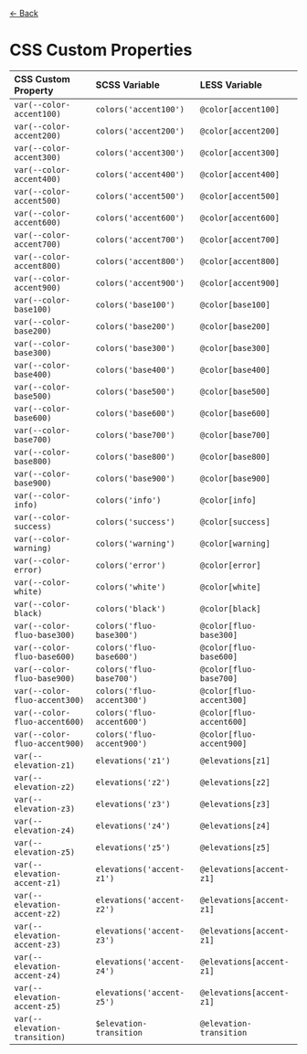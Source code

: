 [← Back](../README.md)

# CSS Custom Properties

| CSS Custom Property           | SCSS Variable              | LESS Variable            |
| :---------------------------- | :------------------------- | :----------------------- |
| `var(--color-accent100)`      | `colors('accent100')`      | `@color[accent100]`      |
| `var(--color-accent200)`      | `colors('accent200')`      | `@color[accent200]`      |
| `var(--color-accent300)`      | `colors('accent300')`      | `@color[accent300]`      |
| `var(--color-accent400)`      | `colors('accent400')`      | `@color[accent400]`      |
| `var(--color-accent500)`      | `colors('accent500')`      | `@color[accent500]`      |
| `var(--color-accent600)`      | `colors('accent600')`      | `@color[accent600]`      |
| `var(--color-accent700)`      | `colors('accent700')`      | `@color[accent700]`      |
| `var(--color-accent800)`      | `colors('accent800')`      | `@color[accent800]`      |
| `var(--color-accent900)`      | `colors('accent900')`      | `@color[accent900]`      |
| `var(--color-base100)`        | `colors('base100')`        | `@color[base100]`        |
| `var(--color-base200)`        | `colors('base200')`        | `@color[base200]`        |
| `var(--color-base300)`        | `colors('base300')`        | `@color[base300]`        |
| `var(--color-base400)`        | `colors('base400')`        | `@color[base400]`        |
| `var(--color-base500)`        | `colors('base500')`        | `@color[base500]`        |
| `var(--color-base600)`        | `colors('base600')`        | `@color[base600]`        |
| `var(--color-base700)`        | `colors('base700')`        | `@color[base700]`        |
| `var(--color-base800)`        | `colors('base800')`        | `@color[base800]`        |
| `var(--color-base900)`        | `colors('base900')`        | `@color[base900]`        |
| `var(--color-info)`           | `colors('info')`           | `@color[info]`           |
| `var(--color-success)`        | `colors('success')`        | `@color[success]`        |
| `var(--color-warning)`        | `colors('warning')`        | `@color[warning]`        |
| `var(--color-error)`          | `colors('error')`          | `@color[error]`          |
| `var(--color-white)`          | `colors('white')`          | `@color[white]`          |
| `var(--color-black)`          | `colors('black')`          | `@color[black]`          |
| `var(--color-fluo-base300)`   | `colors('fluo-base300')`   | `@color[fluo-base300]`   |
| `var(--color-fluo-base600)`   | `colors('fluo-base600')`   | `@color[fluo-base600]`   |
| `var(--color-fluo-base900)`   | `colors('fluo-base700')`   | `@color[fluo-base700]`   |
| `var(--color-fluo-accent300)` | `colors('fluo-accent300')` | `@color[fluo-accent300]` |
| `var(--color-fluo-accent600)` | `colors('fluo-accent600')` | `@color[fluo-accent600]` |
| `var(--color-fluo-accent900)` | `colors('fluo-accent900')` | `@color[fluo-accent900]` |
| `var(--elevation-z1)`         | `elevations('z1')`         | `@elevations[z1]`        |
| `var(--elevation-z2)`         | `elevations('z2')`         | `@elevations[z2]`        |
| `var(--elevation-z3)`         | `elevations('z3')`         | `@elevations[z3]`        |
| `var(--elevation-z4)`         | `elevations('z4')`         | `@elevations[z4]`        |
| `var(--elevation-z5)`         | `elevations('z5')`         | `@elevations[z5]`        |
| `var(--elevation-accent-z1)`  | `elevations('accent-z1')`  | `@elevations[accent-z1]` |
| `var(--elevation-accent-z2)`  | `elevations('accent-z2')`  | `@elevations[accent-z1]` |
| `var(--elevation-accent-z3)`  | `elevations('accent-z3')`  | `@elevations[accent-z1]` |
| `var(--elevation-accent-z4)`  | `elevations('accent-z4')`  | `@elevations[accent-z1]` |
| `var(--elevation-accent-z5)`  | `elevations('accent-z5')`  | `@elevations[accent-z1]` |
| `var(--elevation-transition)` | `$elevation-transition`    | `@elevation-transition`  |
